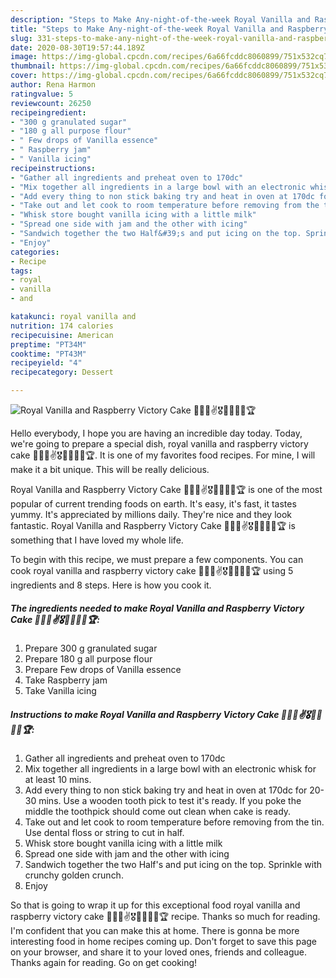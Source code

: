 ```yaml
---
description: "Steps to Make Any-night-of-the-week Royal Vanilla and Raspberry Victory Cake 👑🇬🇧✌️🎖️🤴👸🍰🎂🏆"
title: "Steps to Make Any-night-of-the-week Royal Vanilla and Raspberry Victory Cake 👑🇬🇧✌️🎖️🤴👸🍰🎂🏆"
slug: 331-steps-to-make-any-night-of-the-week-royal-vanilla-and-raspberry-victory-cake
date: 2020-08-30T19:57:44.189Z
image: https://img-global.cpcdn.com/recipes/6a66fcddc8060899/751x532cq70/royal-vanilla-and-raspberry-victory-cake-👑🇬🇧✌️🎖️🤴👸🍰🎂🏆-recipe-main-photo.jpg
thumbnail: https://img-global.cpcdn.com/recipes/6a66fcddc8060899/751x532cq70/royal-vanilla-and-raspberry-victory-cake-👑🇬🇧✌️🎖️🤴👸🍰🎂🏆-recipe-main-photo.jpg
cover: https://img-global.cpcdn.com/recipes/6a66fcddc8060899/751x532cq70/royal-vanilla-and-raspberry-victory-cake-👑🇬🇧✌️🎖️🤴👸🍰🎂🏆-recipe-main-photo.jpg
author: Rena Harmon
ratingvalue: 5
reviewcount: 26250
recipeingredient:
- "300 g granulated sugar"
- "180 g all purpose flour"
- " Few drops of Vanilla essence"
- " Raspberry jam"
- " Vanilla icing"
recipeinstructions:
- "Gather all ingredients and preheat oven to 170dc"
- "Mix together all ingredients in a large bowl with an electronic whisk for at least 10 mins."
- "Add every thing to non stick baking try and heat in oven at 170dc for 20-30 mins. Use a wooden tooth pick to test it&#39;s ready. If you poke the middle the toothpick should come out clean when cake is ready."
- "Take out and let cook to room temperature before removing from the tin. Use dental floss or string to cut in half."
- "Whisk store bought vanilla icing with a little milk"
- "Spread one side with jam and the other with icing"
- "Sandwich together the two Half&#39;s and put icing on the top. Sprinkle with crunchy golden crunch."
- "Enjoy"
categories:
- Recipe
tags:
- royal
- vanilla
- and

katakunci: royal vanilla and 
nutrition: 174 calories
recipecuisine: American
preptime: "PT34M"
cooktime: "PT43M"
recipeyield: "4"
recipecategory: Dessert

---
```



![Royal Vanilla and Raspberry Victory Cake 👑🇬🇧✌️🎖️🤴👸🍰🎂🏆](https://img-global.cpcdn.com/recipes/6a66fcddc8060899/751x532cq70/royal-vanilla-and-raspberry-victory-cake-👑🇬🇧✌️🎖️🤴👸🍰🎂🏆-recipe-main-photo.jpg)

Hello everybody, I hope you are having an incredible day today. Today, we're going to prepare a special dish, royal vanilla and raspberry victory cake 👑🇬🇧✌️🎖️🤴👸🍰🎂🏆. It is one of my favorites food recipes. For mine, I will make it a bit unique. This will be really delicious.



Royal Vanilla and Raspberry Victory Cake 👑🇬🇧✌️🎖️🤴👸🍰🎂🏆 is one of the most popular of current trending foods on earth. It's easy, it's fast, it tastes yummy. It's appreciated by millions daily. They're nice and they look fantastic. Royal Vanilla and Raspberry Victory Cake 👑🇬🇧✌️🎖️🤴👸🍰🎂🏆 is something that I have loved my whole life.


To begin with this recipe, we must prepare a few components. You can cook royal vanilla and raspberry victory cake 👑🇬🇧✌️🎖️🤴👸🍰🎂🏆 using 5 ingredients and 8 steps. Here is how you cook it.

<!--inarticleads1-->

##### The ingredients needed to make Royal Vanilla and Raspberry Victory Cake 👑🇬🇧✌️🎖️🤴👸🍰🎂🏆:

1. Prepare 300 g granulated sugar
1. Prepare 180 g all purpose flour
1. Prepare  Few drops of Vanilla essence
1. Take  Raspberry jam
1. Take  Vanilla icing




<!--inarticleads2-->

##### Instructions to make Royal Vanilla and Raspberry Victory Cake 👑🇬🇧✌️🎖️🤴👸🍰🎂🏆:

1. Gather all ingredients and preheat oven to 170dc
1. Mix together all ingredients in a large bowl with an electronic whisk for at least 10 mins.
1. Add every thing to non stick baking try and heat in oven at 170dc for 20-30 mins. Use a wooden tooth pick to test it&#39;s ready. If you poke the middle the toothpick should come out clean when cake is ready.
1. Take out and let cook to room temperature before removing from the tin. Use dental floss or string to cut in half.
1. Whisk store bought vanilla icing with a little milk
1. Spread one side with jam and the other with icing
1. Sandwich together the two Half&#39;s and put icing on the top. Sprinkle with crunchy golden crunch.
1. Enjoy




So that is going to wrap it up for this exceptional food royal vanilla and raspberry victory cake 👑🇬🇧✌️🎖️🤴👸🍰🎂🏆 recipe. Thanks so much for reading. I'm confident that you can make this at home. There is gonna be more interesting food in home recipes coming up. Don't forget to save this page on your browser, and share it to your loved ones, friends and colleague. Thanks again for reading. Go on get cooking!

